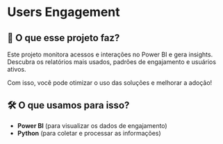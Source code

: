 # **Users Engagement**

## 🚀 O que esse projeto faz?
Este projeto monitora acessos e interações no Power BI e gera insights. Descubra os relatórios mais usados, padrões de engajamento e usuários ativos.

Com isso, você pode otimizar o uso das soluções e melhorar a adoção!

## 🛠️ O que usamos para isso?
- **Power BI** (para visualizar os dados de engajamento)
- **Python** (para coletar e processar as informações)
